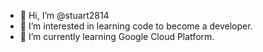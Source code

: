 - 👋 Hi, I’m @stuart2814
- 👀 I’m interested in learning code to become a developer. 
- 🌱 I’m currently learning Google Cloud Platform.

<!---
stuart2814/stuart2814 is a ✨ special ✨ repository because its `README.md` (this file) appears on your GitHub profile.
You can click the Preview link to take a look at your changes.
--->
